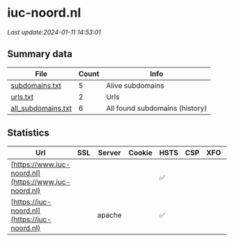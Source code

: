 # iuc-noord.nl
*Last update:2024-01-11 14:53:01*
## Summary data
| File       | Count | Info |
|------------|-------|------|
|[subdomains.txt](/data/iuc-noord/subdomains.txt)|5|Alive subdomains|
|[urls.txt](/data/iuc-noord/urls.txt)|2|Urls|
|[all_subdomains.txt](/data/iuc-noord/all_subdomains.txt)|6|All found subdomains (history)|
## Statistics
| Url | SSL | Server | Cookie | HSTS | CSP | XFO | XXP | RP | Tech |
|------------|-------|------|------|------|------|------|------|------|------|
|[https://www.iuc-noord.nl](https://www.iuc-noord.nl)| | | |:white_check_mark: | | |:white_check_mark: | |:white_check_mark: |Bootstrap HSTS YouTu...|
|[https://iuc-noord.nl](https://iuc-noord.nl)| |apache| |:white_check_mark: | | | | |:white_check_mark: |Apache HTTP Server H...|